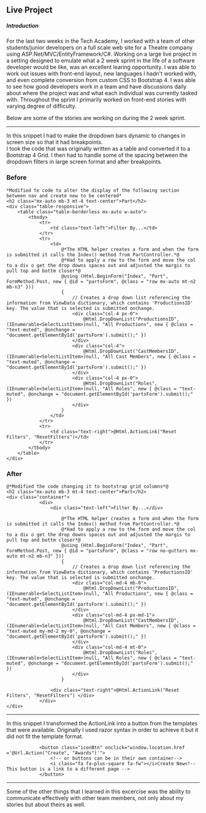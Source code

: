 ## Live Project

##### Introduction

For the last two weeks in the Tech Academy, I worked with a team of other students/junior developers on a full scale web site for a Theatre company using 
ASP.Net/MVC/EntityFramework/C#.  Working on a large live project in a setting designed to emulate what a 2 week sprint in the life of a software developer would be like, 
was an excellent learing opportunity.  I was able to work out issues with front-end layout, new languages I hadn't worked with, and even complete conversion 
from custom CSS to Bootstrap 4.  I was able to see how good developers work in a team and have discussions daily about where the project was 
and what each individual was currently tasked with.  Throughout the sprint I primarily worked on front-end stories with varying degree of difficulty.

Below are some of the stories are working on during the 2 week sprint.

***

In this snippet I had to make the dropdown bars dynamic to changes in screen size so that it had breakpoints.  
I took the code that was originally written as a table and converted it to a Bootstrap 4 Grid.  I then had to handle some of the spacing between the dropdown filters in large screen format and after breakpoints.
### Before
```
*Modified te code to alter the display of the following section between nav and create new to be centered*
<h2 class="mx-auto mb-3 mt-4 text-center">Part</h2>
<div class="table-responsive">
    <table class="table-borderless mx-auto w-auto">
        <tbody>
            <tr>
                <td class="text-left">Filter By...</td>
            </tr>
            <tr>
                <td>
                    @*The HTML helper creates a form and when the form is submitted it calls the Index() method from PartController.*@
                    @*Had to apply a row to the form and move the col to a div o get the drop downs spaces out and adjusted the margis to pull top and bottm closer*@
                    @using (Html.BeginForm("Index", "Part", FormMethod.Post, new { @id = "partsForm", @class = "row mx-auto mt-n2 mb-n3" }))
                    {
                        // Creates a drop down list referencing the information from ViewData dictionary, which contains 'ProductionsID' key. The value that is selected is submitted onchange.
                        <div class="col-4 px-0">
                            @Html.DropDownList("ProductionsID", (IEnumerable<SelectListItem>)null, "All Productions", new { @class = "text-muted", @onchange = "document.getElementById('partsForm').submit();" })
                        </div>
                        <div class="col-4">
                            @Html.DropDownList("CastMembersID", (IEnumerable<SelectListItem>)null, "All Cast Members", new { @class = "text-muted", @onchange = "document.getElementById('partsForm').submit();" })
                        </div>
                        <div class="col-4 px-0">
                            @Html.DropDownList("Roles", (IEnumerable<SelectListItem>)null, "All Roles", new { @class = "text-muted", @onchange = "document.getElementById('partsForm').submit();" })
                        </div>
                    }
                </td>
            </tr>
            <tr>
                <td class="text-right">@Html.ActionLink("Reset Filters", "ResetFilters")</td>
            </tr>
        </tbody>
    </table>
</div>
```
### After

```
@*Modified the code changing it to bootstrap grid columns*@
<h2 class="mx-auto mb-3 mt-4 text-center">Part</h2>
<div class="container">       
            <div>
                <div class="text-left">Filter By...</div>
                           
                    @*The HTML helper creates a form and when the form is submitted it calls the Index() method from PartController.*@
                    @*Had to apply a row to the form and move the col to a div o get the drop downs spaces out and adjusted the margis to pull top and bottm closer*@
                    @using (Html.BeginForm("Index", "Part", FormMethod.Post, new { @id = "partsForm", @class = "row no-gutters mx-auto mt-n2 mb-n3" }))
                    {
                        // Creates a drop down list referencing the information from ViewData dictionary, which contains 'ProductionsID' key. The value that is selected is submitted onchange.
                        <div class="col-md-4 mb-0">
                            @Html.DropDownList("ProductionsID", (IEnumerable<SelectListItem>)null, "All Productions", new { @class = "text-muted", @onchange = "document.getElementById('partsForm').submit();" })
                        </div>
                        <div class="col-md-4 px-md-1">
                            @Html.DropDownList("CastMembersID", (IEnumerable<SelectListItem>)null, "All Cast Members", new { @class = "text-muted my-md-2 my-0", @onchange = "document.getElementById('partsForm').submit();" })
                        </div>
                        <div class="col-md-4 mt-0">
                            @Html.DropDownList("Roles", (IEnumerable<SelectListItem>)null, "All Roles", new { @class = "text-muted", @onchange = "document.getElementById('partsForm').submit();" })
                        </div>
                    }
                             
                <div class="text-right">@Html.ActionLink("Reset Filters", "ResetFilters") </div>
            </div>
</div>
```

***

In this snippet I transformed the ActionLink into a button from the templates that were available. Originally I used razor syntax in order to achieve it but it did not fit the template format.

```
            <button class="iconBtn" onclick="window.location.href ='@Url.Action("Create", "Awards")'">
                <!-- or buttons can be in their own container-->
                <i class="fa fa-plus-square fa-fw"></i>Create New<!-- This button is a link to a different page -->
            </button>
```

***

Some of the other things that I learned in this excercise was the ability to communicate effectively with other team members, not only about my stories but about theirs as well.

